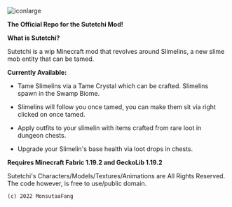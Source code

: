 ![iconlarge](https://user-images.githubusercontent.com/117858041/209438920-4404c180-787d-4922-9268-230de15b1573.png)


**The Official Repo for the Sutetchi Mod!**

**What is Sutetchi?**

Sutetchi is a wip Minecraft mod that revolves around Slimelins, a new slime mob entity that can be tamed.

**Currently Available:**

* Tame Slimelins via a Tame Crystal which can be crafted. Slimelins spawn in the Swamp Biome.

* Slimelins will follow you once tamed, you can make them sit via right clicked on once tamed.

* Apply outfits to your slimelin with items crafted from rare loot in dungeon chests.

* Upgrade your Slimelin's base health via loot drops in chests.

**Requires Minecraft Fabric 1.19.2 and GeckoLib 1.19.2**

Sutetchi's Characters/Models/Textures/Animations are All Rights Reserved.
The code however, is free to use/public domain.

    (c) 2022 MonsutaaFang
